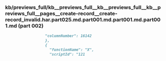 ### kb/previews_full/kb__previews_full__kb__previews_full__kb__previews_full__pages__create-record__create-record_invalid.har.part025.md.part001.md.part001.md.part001.md (part 002)

```md
                  "columnNumber": 16142
                  },
                  {
                    "functionName": "X",
                    "scriptId": "121
```

```
